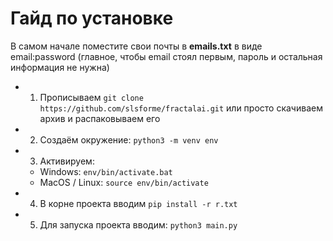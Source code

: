 # Гайд по установке

В самом начале поместите свои почты в **emails.txt** в виде email:password (главное, чтобы email стоял первым, пароль и остальная информация не нужна)

- 1. Прописываем `git clone https://github.com/slsforme/fractalai.git` или просто скачиваем архив и распаковываем его
- 2. Создаём окружение: `python3 -m venv env`
- 3. Активируем: 
    - Windows: `env/bin/activate.bat`
    - MacOS / Linux: `source env/bin/activate`
- 4. В корне проекта вводим `pip install -r r.txt`
- 5. Для запуска проекта вводим: `python3 main.py`


